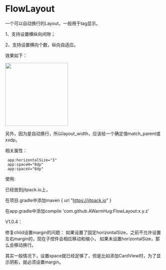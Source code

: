 # FlowLayout
一个可以自动换行的Layout，一般用于tag显示。

1、支持设置横纵向间隙；

2、支持设置横向个数，纵向自适应。

效果如下：

<img src="https://github.com/AWarmHug/FlowLayout/blob/master/screenshots/sample.png?raw=true" width="200px" />

另外，因为是自动换行，所以layout_width，应该给一个确定值match_parent或xxdp。

相关属性：

```
 app:horizontalSize="3"
 app:spaceH="8dp"
 app:spaceV="8dp"
```

使用:

已经放到jitpack.io上，

在项目.gradle中添加maven { url "https://jitpack.io" }

在app.gradle中添加compile 'com.github.AWarmHug:FlowLayout:x.y.z'

V1.0.4：

修复child设置margin的问题：
如果设置了固定horizontalSize，之前不允许设置左右margin的，现在子控件会相应移动和缩小，
如果未设置horizontalSize，那么会移动换行。

其实一般情况下，设置space就已经足够了，但是比如添加CardView时，为了显示阴影，就必须设置margin。

